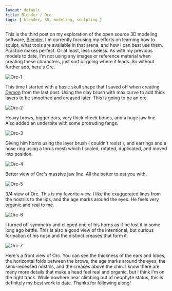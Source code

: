 ```yaml
---
layout: default
title: Blender / Orc
tags: [ blender, 3D, modeling, sculpting ]
---
```


This is the third post on my exploration of the open source 3D modeling software, [Blender]. I'm currently focusing my efforts on learning how to sculpt, what tools are available in that arena, and how I can best use them. Practice makes perfect. Or at least, less useless. As with my previous models to date, I'm not using any images or reference material when creating these characters, just sort of going where it leads. So without further ado, here's Orc.

![Orc-1](http://moonlitscript.com/attachments/blender/orc-1.png)

This time I started with a basic skull shape that I saved off when creating [Demon] from the last post. Using the clay brush with max curve to add thick layers to be smoothed and creased later. This is going to be an orc.

![Orc-2](http://moonlitscript.com/attachments/blender/orc-2.png)

Heavy brows, bigger ears, very thick cheek bones, and a huge jaw line. Also added an underbite with some protruding fangs.

![Orc-3](http://moonlitscript.com/attachments/blender/orc-3.png)

Giving him horns using the layer brush ( couldn't resist ), and earrings and a nose ring using a torus mesh which I scaled, rotated, duplicated, and moved into position.

![Orc-4](http://moonlitscript.com/attachments/blender/orc-4.png)

Better view of Orc's massive jaw line. All the better to eat you with.

![Orc-5](http://moonlitscript.com/attachments/blender/orc-5.png)

3/4 view of Orc. This is my favorite view. I like the exaggerated lines from the nostrils to the lips, and the age marks around the eyes. He feels very organic and real to me.

![Orc-6](http://moonlitscript.com/attachments/blender/orc-6.png)

I turned off symmetry and clipped one of his horns as if he lost it in some long ago battle. This is also a good view of the intentional, but curious formation of his nose and the distinct creases that form it.

![Orc-7](http://moonlitscript.com/attachments/blender/orc-7.png)

Here's a front view of Orc. You can see the thickness of the ears and lobes, the horizontal folds between the brows, the age marks around the eyes, the semi-recessed nostrils, and the creases above the chin. I know there are many more details that make a head feel real and organic, but I think I'm on the right track. While nowhere near climbing out of neophyte status, this is definitely my best work to date. Thanks for following along!

[Blender]: http://www.blender.org/
[Demon]: http://moonlitscript.com/2013/01/24/blender-demon/